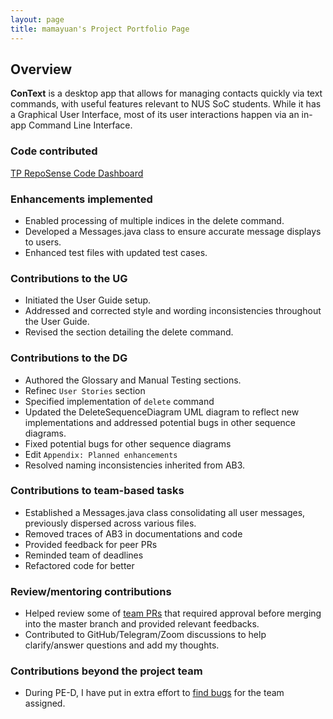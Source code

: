 ```yaml
---
layout: page
title: mamayuan's Project Portfolio Page
---
```


## Overview

**ConText** is a desktop app that allows for managing contacts quickly via text commands, with useful features relevant to NUS SoC students.
While it has a Graphical User Interface, most of its user interactions happen via an in-app Command Line Interface.

### Code contributed

[TP RepoSense Code Dashboard](https://nus-cs2103-ay2324s1.github.io/tp-dashboard/?search=mamayuan&breakdown=true)

### Enhancements implemented
- Enabled processing of multiple indices in the delete command.
- Developed a Messages.java class to ensure accurate message displays to users.
- Enhanced test files with updated test cases.

### Contributions to the UG
- Initiated the User Guide setup.
- Addressed and corrected style and wording inconsistencies throughout the User Guide.
- Revised the section detailing the delete command.

### Contributions to the DG
- Authored the Glossary and Manual Testing sections.
- Refinec `User Stories` section
- Specified implementation of `delete` command
- Updated the DeleteSequenceDiagram UML diagram to reflect new implementations and addressed potential bugs in other sequence diagrams.
- Fixed potential bugs for other sequence diagrams
- Edit `Appendix: Planned enhancements`
- Resolved naming inconsistencies inherited from AB3.

### Contributions to team-based tasks
- Established a Messages.java class consolidating all user messages, previously dispersed across various files.
- Removed traces of AB3 in documentations and code
- Provided feedback for peer PRs
- Reminded team of deadlines
- Refactored code for better

### Review/mentoring contributions
- Helped review some of [team PRs](https://github.com/AY2324S1-CS2103-W14-3/tp/pulls?q=is%3Apr) that required approval before merging into the master branch and provided relevant feedbacks.
- Contributed to GitHub/Telegram/Zoom discussions to help clarify/answer questions and add my thoughts.

### Contributions beyond the project team
- During PE-D, I have put in extra effort to [find bugs](https://github.com/AY2324S1-CS2103T-T08-4/tp/issues) for the team assigned.

